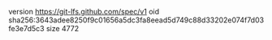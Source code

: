 version https://git-lfs.github.com/spec/v1
oid sha256:3643adee8250f9c01656a5dc3fa8eead5d749c88d33202e074f7d03fe3e7d5c3
size 4772
